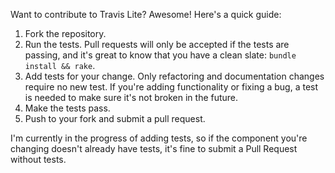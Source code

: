 Want to contribute to Travis Lite? Awesome! Here's a quick guide:

1. Fork the repository.
2. Run the tests. Pull requests will only be accepted if the tests are passing,
   and it's great to know that you have a clean slate: `bundle install && rake`.
3. Add tests for your change. Only refactoring and documentation changes require
   no new test. If you're adding functionality or fixing a bug, a test is needed
   to make sure it's not broken in the future.
4. Make the tests pass.
5. Push to your fork and submit a pull request.

I'm currently in the progress of adding tests, so if the component you're
changing doesn't already have tests, it's fine to submit a Pull Request without
tests.
